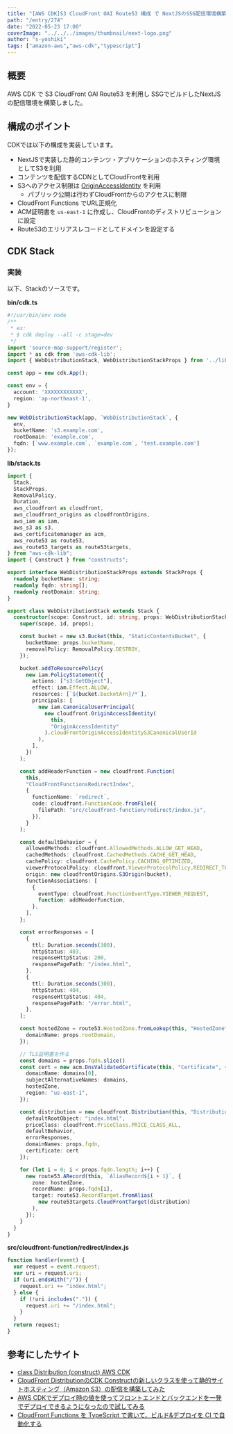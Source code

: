 ```yaml
---
title: "[AWS CDK]S3 CloudFront OAI Route53 構成 で NextJSのSSG配信環境構築"
path: "/entry/274"
date: "2022-05-23 17:00"
coverImage: "../../../images/thumbnail/next-logo.png"
author: "s-yoshiki"
tags: ["amazon-aws","aws-cdk","typescript"]
---
```


## 概要

AWS CDK で S3 CloudFront OAI Route53 を利用し SSGでビルドしたNextJSの配信環境を構築しました。


## 構成のポイント

CDKでは以下の構成を実装しています。


- NextJSで実装した静的コンテンツ・アプリケーションのホスティング環境としてS3を利用
- コンテンツを配信するCDNとしてCloudFrontを利用
- S3へのアクセス制限は [OriginAccessIdentity](https://docs.aws.amazon.com/ja_jp/AmazonCloudFront/latest/DeveloperGuide/private-content-restricting-access-to-s3.html) を利用
  - パブリック公開は行わずCloudFrontからのアクセスに制限
- CloudFront Functions でURL正規化
- ACM証明書を `us-east-1` に作成し、CloudFrontのディストリビューションに設定
- Route53のエリリアスレコードとしてドメインを設定する

## CDK Stack

### 実装

以下、Stackのソースです。

**bin/cdk.ts**


```ts
#!/usr/bin/env node
/**
 * ex:
 * $ cdk deploy --all -c stage=dev
 */
import 'source-map-support/register';
import * as cdk from 'aws-cdk-lib';
import { WebDistributionStack, WebDistributionStackProps } from '../lib/stacks/stack.ts';

const app = new cdk.App();

const env = {
  account: 'XXXXXXXXXXXX',
  region: 'ap-northeast-1',
}

new WebDistributionStack(app, `WebDistributionStack`, {
  env,
  bucketName: 's3.example.com',
  rootDomain: 'example.com',
  fqdn: [`www.example.com`, `example.com`, 'test.example.com']
});
```

**lib/stack.ts**

```ts
import {
  Stack,
  StackProps,
  RemovalPolicy,
  Duration,
  aws_cloudfront as cloudfront,
  aws_cloudfront_origins as cloudfrontOrigins,
  aws_iam as iam,
  aws_s3 as s3,
  aws_certificatemanager as acm,
  aws_route53 as route53,
  aws_route53_targets as route53targets,
} from "aws-cdk-lib";
import { Construct } from "constructs";

export interface WebDistributionStackProps extends StackProps {
  readonly bucketName: string;
  readonly fqdn: string[];
  readonly rootDomain: string;
}

export class WebDistributionStack extends Stack {
  constructor(scope: Construct, id: string, props: WebDistributionStackProps) {
    super(scope, id, props);

    const bucket = new s3.Bucket(this, "StaticContentsBucket", {
      bucketName: props.bucketName,
      removalPolicy: RemovalPolicy.DESTROY,
    });

    bucket.addToResourcePolicy(
      new iam.PolicyStatement({
        actions: ["s3:GetObject"],
        effect: iam.Effect.ALLOW,
        resources: [`${bucket.bucketArn}/*`],
        principals: [
          new iam.CanonicalUserPrincipal(
            new cloudfront.OriginAccessIdentity(
              this,
              "OriginAccessIdentity"
            ).cloudFrontOriginAccessIdentityS3CanonicalUserId
          ),
        ],
      })
    );

    const addHeaderFunction = new cloudfront.Function(
      this,
      "CloudFrontFunctionsRedirectIndex",
      {
        functionName: `redirect`,
        code: cloudfront.FunctionCode.fromFile({
          filePath: "src/cloudfront-function/redirect/index.js",
        }),
      }
    );

    const defaultBehavior = {
      allowedMethods: cloudfront.AllowedMethods.ALLOW_GET_HEAD,
      cachedMethods: cloudfront.CachedMethods.CACHE_GET_HEAD,
      cachePolicy: cloudfront.CachePolicy.CACHING_OPTIMIZED,
      viewerProtocolPolicy: cloudfront.ViewerProtocolPolicy.REDIRECT_TO_HTTPS,
      origin: new cloudfrontOrigins.S3Origin(bucket),
      functionAssociations: [
        {
          eventType: cloudfront.FunctionEventType.VIEWER_REQUEST,
          function: addHeaderFunction,
        },
      ],
    };

    const errorResponses = [
      {
        ttl: Duration.seconds(300),
        httpStatus: 403,
        responseHttpStatus: 200,
        responsePagePath: "/index.html",
      },
      {
        ttl: Duration.seconds(300),
        httpStatus: 404,
        responseHttpStatus: 404,
        responsePagePath: "/error.html",
      },
    ];

    const hostedZone = route53.HostedZone.fromLookup(this, "HostedZone", {
      domainName: props.rootDomain,
    });

    // TLS証明書を作る
    const domains = props.fqdn.slice()
    const cert = new acm.DnsValidatedCertificate(this, "Certificate", {
      domainName: domains[0],
      subjectAlternativeNames: domains,
      hostedZone,
      region: "us-east-1",
    });

    const distribution = new cloudfront.Distribution(this, "Distribution", {
      defaultRootObject: "index.html",
      priceClass: cloudfront.PriceClass.PRICE_CLASS_ALL,
      defaultBehavior,
      errorResponses,
      domainNames: props.fqdn,
      certificate: cert
    });

    for (let i = 0; i < props.fqdn.length; i++) {
      new route53.ARecord(this, `AliasRecord${i + 1}`, {
        zone: hostedZone,
        recordName: props.fqdn[i],
        target: route53.RecordTarget.fromAlias(
          new route53targets.CloudFrontTarget(distribution)
        ),
      });
    }
  }
}

```

**src/cloudfront-function/redirect/index.js**

```js
function handler(event) {
  var request = event.request;
  var uri = request.uri;
  if (uri.endsWith("/")) {
    request.uri += "index.html";
  } else {
    if (!uri.includes(".")) {
      request.uri += "/index.html";
    }
  }
  return request;
}
```

## 参考にしたサイト

- [class Distribution (construct) AWS CDK](https://docs.aws.amazon.com/cdk/api/v2/docs/aws-cdk-lib.aws_cloudfront.Distribution.html)
- [CloudFront DistributionのCDK Constructの新しいクラスを使って静的サイトホスティング（Amazon S3）の配信を構築してみた](https://dev.classmethod.jp/articles/build-a-static-site-hosting-delivery-with-amaozn-s3-using-cloudfront-distributions-new-cdk-constrain/)
- [AWS CDKでデプロイ時の値を使ってフロントエンドとバックエンドを一発でデプロイできるようになったので試してみる](https://zenn.dev/winteryukky/articles/5e5353ae72ab5c)
- [CloudFront Functions を TypeScript で書いて、ビルド&デプロイを CI で自動化する](https://qiita.com/kurosame/items/675e713dac8f3c55f321)